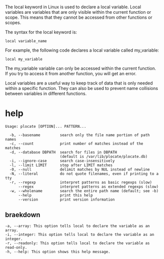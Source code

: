 # 

The local keyword in Linux is used to declare a local variable. Local variables are variables that are only visible within the current function or scope. This means that they cannot be accessed from other functions or scopes.


The syntax for the local keyword is:

`local variable_name`

For example, the following code declares a local variable called my_variable:

`local my_variable`

The my_variable variable can only be accessed within the current function. If you try to access it from another function, you will get an error.

Local variables are a useful way to keep track of data that is only needed within a specific function. They can also be used to prevent name collisions between variables in different functions.


# help

```
Usage: plocate [OPTION]... PATTERN...

  -b, --basename         search only the file name portion of path names
  -c, --count            print number of matches instead of the matches
  -d, --database DBPATH  search for files in DBPATH
                         (default is /var/lib/plocate/plocate.db)
  -i, --ignore-case      search case-insensitively
  -l, --limit LIMIT      stop after LIMIT matches
  -0, --null             delimit matches by NUL instead of newline
  -N, --literal          do not quote filenames, even if printing to a tty
  -r, --regexp           interpret patterns as basic regexps (slow)
      --regex            interpret patterns as extended regexps (slow)
  -w, --wholename        search the entire path name (default; see -b)
      --help             print this help
      --version          print version information
```

## braekdown

```
-a, --array: This option tells local to declare the variable as an array.
-i, --integer: This option tells local to declare the variable as an integer.
-r, --readonly: This option tells local to declare the variable as read-only.
-h, --help: This option shows this help message.
```
